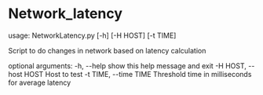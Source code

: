# Network_latency
usage: NetworkLatency.py [-h] [-H HOST] [-t TIME]

Script to do changes in network based on latency calculation

optional arguments:
  -h, --help            show this help message and exit
  -H HOST, --host HOST  Host to test
  -t TIME, --time TIME  Threshold time in milliseconds for average latency
